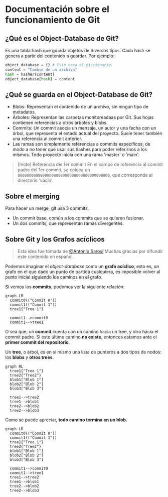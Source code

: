 # Documentación sobre el funcionamiento de Git

## ¿Qué es el Object-Database de Git?

Es una tabla hash que guarda objetos de diversos tipos. Cada hash se genera a
partir del contenido a guardar. Por ejemplo:

```python
object_database = {} # Esto crea el diccionario.
content = "Cambio de un archivo"
hash = hasher(content)
object_database[hash] = content
```

## ¿Qué se guarda en el Object-Database de Git?

- Blobs: Representan el contenido de un archivo, sin ningún tipo de metadatos.
- Árboles: Representan las carpetas monitoreadaas por Git. Sus hojas contienen
  referencias a otros árboles y blobs.
- Commits: Un commit asocia un mensaje, un autor y una fecha con un árbol, que
  representa el estado actual del proyecto. Suele tener también una referencia
  al commit anterior.
- Las ramas son simplemente referencias a commits específicos, de modo a no
  tener que usar sus hashes para poder referirnos a los mismos. Todo proyecto
  inicia con una rama 'master' o 'main'.

<!-- deno-fmt-ignore -->
> [!note] Referencia del 1er commit
> En el campo de referencia al commit padre
> del 1er commit, se coloca un `00000000000000000000000000000000000000000`, que
> corresponde al directorio 'vacío'.

## Sobre el merging

Para hacer un merge, git usa 3 commits.

- Un commit base, común a los commits que se quieren fusionar.
- Un dos commits, que representan ramas divergentes.

## Sobre Git y los Grafos acíclicos

> Esta idea fue tomada de
> [@Antonio Sarosi](https://youtu.be/LjwR--_ZUt8?t=521&si=YESM8xDNDr7M-pI3)
> Muchas gracias por difundir este contenido en español.

Podemos imaginar el _object-database_ como un **grafo acíclico**, esto es, un
grafo en el que dado un punto de partida cualquiera, es imposible volver al
punto inicial siguiendo los caminos en el grafo.

Si vemos los **commits**, podemos ver la siguiente relación:

```mermaid
graph LR
  commit0(("Commit 0"))
  commit1(("Commit 1"))
  tree1{"Tree 1"}

  commit1-->commit0
  commit1-->tree1
```

O sea que, un **commit** cuenta con un camino hacia un tree, y otro hacia el
commit padre. Si este último camino **no existe**, entonces estamos ante el
**primer commit del repositorio**.

Un **tree**, o árbol, es en sí mismo una lista de punteros a dos tipos de nodos:
los **blobs** y **otros trees**.

```mermaid
graph RL
  tree1{"Tree 1"}
  tree2{"Tree2"}
  blob1["Blob 1"]
  blob2["Blob 2"]
  blob3["Blob 3"]

  tree1-->tree2
  tree1-->blob1
  tree2-->blob2
  tree2-->blob3
```

Como se puede apreciar, **todo camino termina en un blob**.

```mermaid
graph LR
  commit0(("Commit 0"))
  commit1(("Commit 1"))
  tree1{"Tree 1"}
  tree2{"Tree2"}
  blob1["Blob 1"]
  blob2["Blob 2"]
  blob3["Blob 3"]

  commit1-->commit0
  commit1-->tree1
  tree1-->tree2
  tree1-->blob1
  tree2-->blob2
  tree2-->blob3
```
